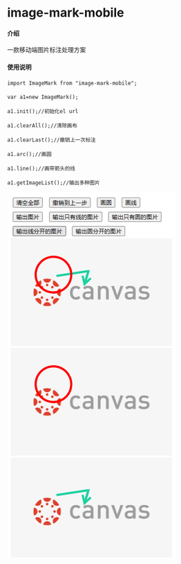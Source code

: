 # image-mark-mobile

#### 介绍
一款移动端图片标注处理方案


#### 使用说明
```
import ImageMark from "image-mark-mobile";

var a1=new ImageMark(); 

a1.init();//初始化el url 

a1.clearAll();//清除画布 

a1.clearLast();//撤销上一次标注 

a1.arc();//画圆 

a1.line();//画带箭头的线 

a1.getImageList();//输出多种图片 
```

<img src="/image/_20230118093647.png"/>

